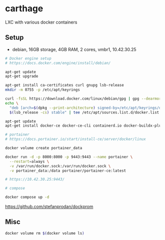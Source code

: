 # carthage

LXC with various docker containers

## Setup

- debian, 16GB storage, 4GB RAM, 2 cores, vmbr1, 10.42.30.25

```sh
# Docker engine setup
# https://docs.docker.com/engine/install/debian/

apt-get update
apt-get upgrade

apt-get install ca-certificates curl gnupg lsb-release
mkdir -m 0755 -p /etc/apt/keyrings

curl -fsSL https://download.docker.com/linux/debian/gpg | gpg --dearmor -o /etc/apt/keyrings/docker.gpg
echo \
  "deb [arch=$(dpkg --print-architecture) signed-by=/etc/apt/keyrings/docker.gpg] https://download.docker.com/linux/debian \
  $(lsb_release -cs) stable" | tee /etc/apt/sources.list.d/docker.list > /dev/null

apt-get update
apt-get install docker-ce docker-ce-cli containerd.io docker-buildx-plugin docker-compose-plugin
```

```sh
# portainer
# https://docs.portainer.io/start/install-ce/server/docker/linux

docker volume create portainer_data

docker run -d -p 8000:8000 -p 9443:9443 --name portainer \
  --restart=always \
  -v /var/run/docker.sock:/var/run/docker.sock \
  -v portainer_data:/data portainer/portainer-ce:latest

# https://10.42.30.25:9443/
```

```sh
# compose

docker compose up -d
```

https://github.com/stefanprodan/dockprom

## Misc

```sh
docker volume rm $(docker volume ls)
```